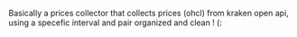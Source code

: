 Basically a prices collector that collects prices (ohcl) from kraken open api, using a specefic interval and pair organized and clean ! (:
